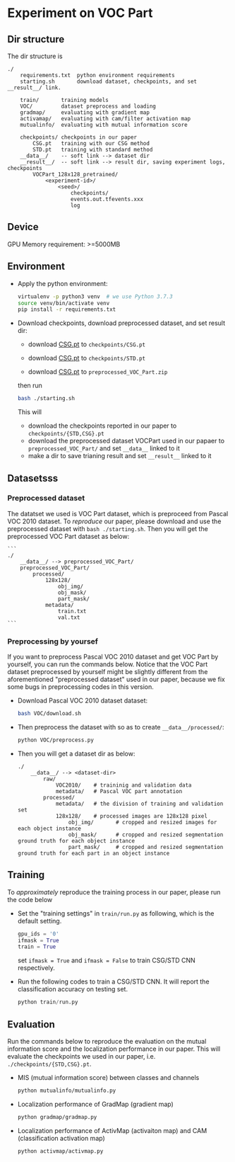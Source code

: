 # Experiment on VOC Part

## Dir structure

The dir structure is

```
./
    requirements.txt  python environment requirements
    starting.sh       download dataset, checkpoints, and set __result__/ link.

    train/       training models
    VOC/         dataset preprocess and loading
    gradmap/     evaluating with gradient map
    activamap/   evaluating with cam/filter activation map
    mutualinfo/  evaluating with mutual information score

    checkpoints/ checkpoints in our paper
        CSG.pt   training with our CSG method
        STD.pt   training with standard method
    __data__/    -- soft link --> dataset dir
    __result__/  -- soft link --> result dir, saving experiment logs, checkpoints
        VOCPart_128x128_pretrained/
            <experiment-id>/
                <seed>/
                    checkpoints/
                    events.out.tfevents.xxx
                    log

```

## Device

GPU Memory requirement: >=5000MB

## Environment

* Apply the python environment:

    ```bash
    virtualenv -p python3 venv  # we use Python 3.7.3
    source venv/bin/activate venv
    pip install -r requirements.txt
    ```

* Download checkpoints, download preprocessed dataset, and set result dir:

    * download [CSG.pt](https://drive.google.com/file/d/1nAAhePSoF0enexKKskzc0QEUObhwbUNx/view?usp=drive_link) to `checkpoints/CSG.pt`
  
    * download [CSG.pt](https://drive.google.com/file/d/1013ySsHjF8wxLZEfWeTeDENaa5NH8Ln3/view?usp=drive_link) to `checkpoints/STD.pt`

    * download [CSG.pt](https://drive.google.com/file/d/16r6kGn0W2kOoxkZgKNvsuBz0oh81h8Iy/view?usp=drive_link) to `preprocessed_VOC_Part.zip`

    then run

    ```bash
    bash ./starting.sh
    ```

    This will

    * download the checkpoints reported in our paper to `checkpoints/{STD,CSG}.pt`
    * download the preprocessed dataset VOCPart used in our papaer to `preprocessed_VOC_Part/` and set `__data__` linked to it
    * make a dir to save trianing result and set `__result__` linked to it


## Datasetsss

### Preprocessed dataset

The datatset we used is VOC Part dataset, which is preproceed from Pascal VOC 2010 dataset. To *reproduce* our paper, please download and use the preprocessed dataset with `bash ./starting.sh`. Then you will get the preprocessed VOC Part dataset as below:

    ```
    ./
        __data__/ --> preprocessed_VOC_Part/
        preprocessed_VOC_Part/
            processed/
                128x128/
                    obj_img/
                    obj_mask/
                    part_mask/
                metadata/
                    train.txt
                    val.txt
    ```

### Preprocessing by yoursef

If you want to preprocess Pascal VOC 2010 dataset and get VOC Part by yourself, you can run the commands below. Notice that the VOC Part dataset preprocessed by yourself might be slightly different from the aforementioned "preprocessed dataset" used in our paper, because we fix some bugs in preprocessing codes in this version.

* Download Pascal VOC 2010 dataset dataset:

    ```bash
    bash VOC/download.sh
    ```

* Then preprocess the dataset with so as to create `__data__/processed/`:

    ```bash
    python VOC/preprocess.py
    ```

* Then you will get a dataset dir as below:

    ```
    ./
        __data__/ --> <dataset-dir>
            raw/
                VOC2010/    # traininig and validation data
                metadata/   # Pascal VOC part annotation
            processed/
                metadata/   # the division of training and validation set
                128x128/    # processed images are 128x128 pixel
                    obj_img/       # cropped and resized images for each object instance
                    obj_mask/      # cropped and resized segmentation ground truth for each object instance
                    part_mask/     # cropped and resized segmentation ground truth for each part in an object instance
    ```

## Training

To *approximately* reproduce the training process in our paper, please run the code below

* Set the "training settings" in  `train/run.py` as following, which is the default setting.

    ```python
    gpu_ids = '0'
    ifmask = True
    train = True
    ```

    set `ifmask = True` and `ifmask = False` to train CSG/STD CNN respectively.

* Run the following codes to train a CSG/STD CNN. It will report the classification accuracy on testing set.

    ```python
    python train/run.py
    ```

## Evaluation

Run the commands below to reproduce the evaluation on the mutual information score and the localization performance in our paper. This will evaluate the checkpoints we used in our paper, i.e. `./checkpoints/{STD,CSG}.pt`.

* MIS (mutual information score) between classes and channels

    ```bash
    python mutualinfo/mutualinfo.py
    ```

* Localization performance of GradMap (gradient map)

    ```bash
    python gradmap/gradmap.py
    ```

* Localization performance of ActivMap (activaiton map) and CAM (classification activation map)

    ```bash
    python activmap/activmap.py
    ```
